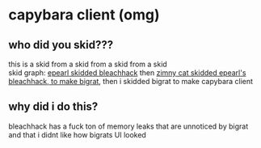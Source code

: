 # capybara client (omg)

## who did you skid???
this is a skid from a skid from a skid from a skid  
skid graph:
[epearl skidded bleachhack](https://github.com/22s/bleachhack-1.16-epearl-edition) then [zimny cat skidded epearl's bleachhack, to make bigrat](https://github.com/ZimnyCat/BigRat), then i skidded bigrat to make capybara client

## why did i do this?  
bleachhack has a fuck ton of memory leaks that are unnoticed by bigrat  
and that i didnt like how bigrats UI looked  
